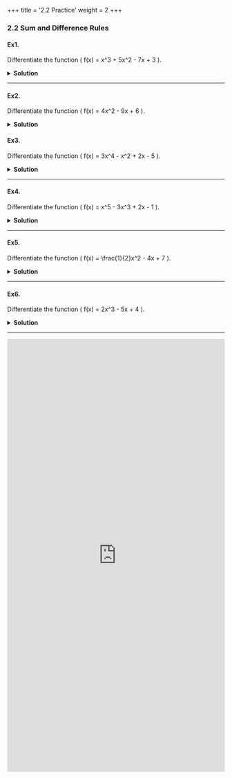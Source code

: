 +++
title = '2.2 Practice'
weight = 2
+++

### 2.2 Sum and Difference Rules

#### Ex1.

Differentiate the function \( f(x) = x^3 + 5x^2 - 7x + 3 \).

<details>
  <summary>
    <strong id="solution-title">Solution</strong>
  </summary>

Using the Sum Rule, differentiate each term individually:

\[
f'(x) = \frac{d}{dx}[x^3] + \frac{d}{dx}[5x^2] - \frac{d}{dx}[7x] + \frac{d}{dx}[3]
\]

\[
f'(x) = 3x^2 + 10x - 7
\]

Thus, the derivative of \( f(x) = x^3 + 5x^2 - 7x + 3 \) is:

\[
f'(x) = 3x^2 + 10x - 7
\]

</details>

---

#### Ex2.

Differentiate the function \( f(x) = 4x^2 - 9x + 6 \).

<details>
  <summary>
    <strong id="solution-title">Solution</strong>
  </summary>

Using the Sum and Difference Rules, differentiate each term:

\[
f'(x) = \frac{d}{dx}[4x^2] - \frac{d}{dx}[9x] + \frac{d}{dx}[6]
\]

\[
f'(x) = 8x - 9
\]

Thus, the derivative of \( f(x) = 4x^2 - 9x + 6 \) is:

\[
f'(x) = 8x - 9
\]

</details>

#### Ex3.

Differentiate the function \( f(x) = 3x^4 - x^2 + 2x - 5 \).

<details>
  <summary>
    <strong id="solution-title">Solution</strong>
  </summary>

Using the Sum Rule, differentiate each term:

\[
f'(x) = \frac{d}{dx}[3x^4] - \frac{d}{dx}[x^2] + \frac{d}{dx}[2x] - \frac{d}{dx}[5]
\]

\[
f'(x) = 12x^3 - 2x + 2
\]

Thus, the derivative of \( f(x) = 3x^4 - x^2 + 2x - 5 \) is:

\[
f'(x) = 12x^3 - 2x + 2
\]

</details>

---

#### Ex4.

Differentiate the function \( f(x) = x^5 - 3x^3 + 2x - 1 \).

<details>
  <summary>
    <strong id="solution-title">Solution</strong>
  </summary>

Using the Sum Rule, differentiate each term:

\[
f'(x) = \frac{d}{dx}[x^5] - \frac{d}{dx}[3x^3] + \frac{d}{dx}[2x] - \frac{d}{dx}[1]
\]

\[
f'(x) = 5x^4 - 9x^2 + 2
\]

Thus, the derivative of \( f(x) = x^5 - 3x^3 + 2x - 1 \) is:

\[
f'(x) = 5x^4 - 9x^2 + 2
\]

</details>

---

#### Ex5.

Differentiate the function \( f(x) = \frac{1}{2}x^2 - 4x + 7 \).

<details>
  <summary>
    <strong id="solution-title">Solution</strong>
  </summary>

Using the Sum and Difference Rules, differentiate each term:

\[
f'(x) = \frac{d}{dx}\left[\frac{1}{2}x^2\right] - \frac{d}{dx}[4x] + \frac{d}{dx}[7]
\]

\[
f'(x) = x - 4
\]

Thus, the derivative of \( f(x) = \frac{1}{2}x^2 - 4x + 7 \) is:

\[
f'(x) = x - 4
\]

</details>

---

#### Ex6.

Differentiate the function \( f(x) = 2x^3 - 5x + 4 \).

<details>
  <summary>
    <strong id="solution-title">Solution</strong>
  </summary>

Using the Sum and Difference Rules, differentiate each term:

\[
f'(x) = \frac{d}{dx}[2x^3] - \frac{d}{dx}[5x] + \frac{d}{dx}[4]
\]

\[
f'(x) = 6x^2 - 5
\]

Thus, the derivative of \( f(x) = 2x^3 - 5x + 4 \) is:

\[
f'(x) = 6x^2 - 5
\]

</details>

---

<iframe src="https://script.google.com/macros/s/AKfycby68F1DjkgDxseMX5uqS7QDJV7W3OqyJQPG0Fb4XYL40YLAemdebjKN8Y3ccf9LS_eRnQ/exec" width="100%" height="1000px" frameborder="0" marginheight="0" marginwidth="0">Loading...</iframe>
